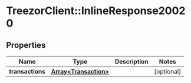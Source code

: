 # TreezorClient::InlineResponse20020

## Properties
Name | Type | Description | Notes
------------ | ------------- | ------------- | -------------
**transactions** | [**Array&lt;Transaction&gt;**](Transaction.md) |  | [optional] 


